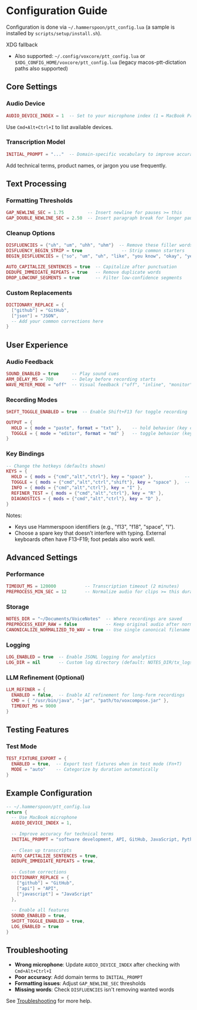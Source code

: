 # Configuration Guide

Configuration is done via `~/.hammerspoon/ptt_config.lua` (a sample is installed by `scripts/setup/install.sh`).

XDG fallback
- Also supported: `~/.config/voxcore/ptt_config.lua` or `$XDG_CONFIG_HOME/voxcore/ptt_config.lua` (legacy macos-ptt-dictation paths also supported)

## Core Settings

### Audio Device
```lua
AUDIO_DEVICE_INDEX = 1  -- Set to your microphone index (1 = MacBook Pro Microphone)
```
Use `Cmd+Alt+Ctrl+I` to list available devices.

### Transcription Model
```lua
INITIAL_PROMPT = "..."  -- Domain-specific vocabulary to improve accuracy
```
Add technical terms, product names, or jargon you use frequently.

## Text Processing

### Formatting Thresholds
```lua
GAP_NEWLINE_SEC = 1.75         -- Insert newline for pauses >= this
GAP_DOUBLE_NEWLINE_SEC = 2.50  -- Insert paragraph break for longer pauses
```

### Cleanup Options
```lua
DISFLUENCIES = {"uh", "um", "uhh", "uhm"}  -- Remove these filler words
DISFLUENCY_BEGIN_STRIP = true               -- Strip common starters
BEGIN_DISFLUENCIES = {"so", "um", "uh", "like", "you know", "okay", "yeah", "well"}

AUTO_CAPITALIZE_SENTENCES = true  -- Capitalize after punctuation
DEDUPE_IMMEDIATE_REPEATS = true   -- Remove duplicate words
DROP_LOWCONF_SEGMENTS = true      -- Filter low-confidence segments
```

### Custom Replacements
```lua
DICTIONARY_REPLACE = {
  ["github"] = "GitHub",
  ["json"] = "JSON",
  -- Add your common corrections here
}
```

## User Experience

### Audio Feedback
```lua
SOUND_ENABLED = true     -- Play sound cues
ARM_DELAY_MS = 700       -- Delay before recording starts
WAVE_METER_MODE = "off"  -- Visual feedback ("off", "inline", "monitor")
```

### Recording Modes
```lua
SHIFT_TOGGLE_ENABLED = true  -- Enable Shift+F13 for toggle recording

OUTPUT = {
  HOLD = { mode = "paste", format = "txt" },    -- hold behavior (key configurable)
  TOGGLE = { mode = "editor", format = "md" }   -- toggle behavior (key configurable)
}
```

### Key Bindings
```lua
-- Change the hotkeys (defaults shown)
KEYS = {
  HOLD = { mods = {"cmd","alt","ctrl"}, key = "space" },            -- default: Hyper+Space
  TOGGLE = { mods = {"cmd","alt","ctrl","shift"}, key = "space" },  -- default: Shift+Hyper+Space
  INFO = { mods = {"cmd","alt","ctrl"}, key = "I" },
  REFINER_TEST = { mods = {"cmd","alt","ctrl"}, key = "R" },
  DIAGNOSTICS = { mods = {"cmd","alt","ctrl"}, key = "D" },
}
```

Notes:
- Keys use Hammerspoon identifiers (e.g., "f13", "f18", "space", "I").
- Choose a spare key that doesn’t interfere with typing. External keyboards often have F13–F19; foot pedals also work well.

## Advanced Settings

### Performance
```lua
TIMEOUT_MS = 120000           -- Transcription timeout (2 minutes)
PREPROCESS_MIN_SEC = 12       -- Normalize audio for clips >= this duration
```

### Storage
```lua
NOTES_DIR = "~/Documents/VoiceNotes"  -- Where recordings are saved
PREPROCESS_KEEP_RAW = false           -- Keep original audio after normalization
CANONICALIZE_NORMALIZED_TO_WAV = true -- Use single canonical filename
```

### Logging
```lua
LOG_ENABLED = true  -- Enable JSONL logging for analytics
LOG_DIR = nil       -- Custom log directory (default: NOTES_DIR/tx_logs)
```

### LLM Refinement (Optional)
```lua
LLM_REFINER = {
  ENABLED = false,  -- Enable AI refinement for long-form recordings
  CMD = { "/usr/bin/java", "-jar", "path/to/voxcompose.jar" },
  TIMEOUT_MS = 9000
}
```

## Testing Features

### Test Mode
```lua
TEST_FIXTURE_EXPORT = {
  ENABLED = true,  -- Export test fixtures when in test mode (Fn+T)
  MODE = "auto"    -- Categorize by duration automatically
}
```

## Example Configuration

```lua
-- ~/.hammerspoon/ptt_config.lua
return {
  -- Use MacBook microphone
  AUDIO_DEVICE_INDEX = 1,
  
  -- Improve accuracy for technical terms
  INITIAL_PROMPT = "software development, API, GitHub, JavaScript, Python",
  
  -- Clean up transcripts
  AUTO_CAPITALIZE_SENTENCES = true,
  DEDUPE_IMMEDIATE_REPEATS = true,
  
  -- Custom corrections
  DICTIONARY_REPLACE = {
    ["github"] = "GitHub",
    ["api"] = "API",
    ["javascript"] = "JavaScript"
  },
  
  -- Enable all features
  SOUND_ENABLED = true,
  SHIFT_TOGGLE_ENABLED = true,
  LOG_ENABLED = true
}
```

## Troubleshooting

- **Wrong microphone**: Update `AUDIO_DEVICE_INDEX` after checking with `Cmd+Alt+Ctrl+I`
- **Poor accuracy**: Add domain terms to `INITIAL_PROMPT`
- **Formatting issues**: Adjust `GAP_NEWLINE_SEC` thresholds
- **Missing words**: Check `DISFLUENCIES` isn't removing wanted words

See [Troubleshooting](troubleshooting.md) for more help.
